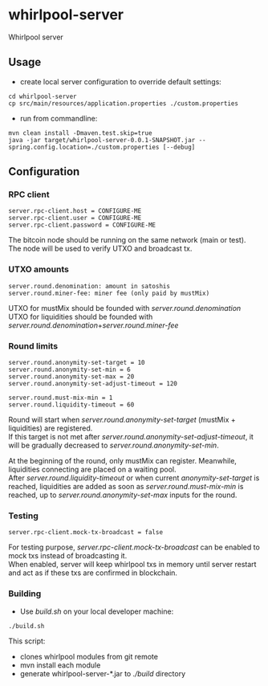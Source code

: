 # whirlpool-server
Whirlpool server

## Usage
- create local server configuration to override default settings:
```
cd whirlpool-server
cp src/main/resources/application.properties ./custom.properties
```

- run from commandline:
```
mvn clean install -Dmaven.test.skip=true
java -jar target/whirlpool-server-0.0.1-SNAPSHOT.jar --spring.config.location=./custom.properties [--debug]
```



## Configuration
### RPC client
```
server.rpc-client.host = CONFIGURE-ME
server.rpc-client.user = CONFIGURE-ME
server.rpc-client.password = CONFIGURE-ME
```
The bitcoin node should be running on the same network (main or test).<br/>
The node will be used to verify UTXO and broadcast tx.

### UTXO amounts
```
server.round.denomination: amount in satoshis
server.round.miner-fee: miner fee (only paid by mustMix)
```
UTXO for mustMix should be founded with *server.round.denomination*<br/>
UTXO for liquidities should be founded with *server.round.denomination*+*server.round.miner-fee*

### Round limits
```
server.round.anonymity-set-target = 10
server.round.anonymity-set-min = 6
server.round.anonymity-set-max = 20
server.round.anonymity-set-adjust-timeout = 120

server.round.must-mix-min = 1
server.round.liquidity-timeout = 60
```
Round will start when *server.round.anonymity-set-target* (mustMix + liquidities) are registered.<br/>
If this target is not met after *server.round.anonymity-set-adjust-timeout*, it will be gradually decreased to *server.round.anonymity-set-min*.<br/>

At the beginning of the round, only mustMix can register. Meanwhile, liquidities connecting are placed on a waiting pool.<br/>
After *server.round.liquidity-timeout* or when current *anonymity-set-target* is reached, liquidities are added as soon as *server.round.must-mix-min* is reached, up to *server.round.anonymity-set-max* inputs for the round.

### Testing
```
server.rpc-client.mock-tx-broadcast = false
```
For testing purpose, *server.rpc-client.mock-tx-broadcast* can be enabled to mock txs instead of broadcasting it.<br/>
When enabled, server will keep whirlpool txs in memory until server restart and act as if these txs are confirmed in blockchain.

### Building
- Use *build.sh* on your local developer machine:
```
./build.sh
```

This script:
 * clones whirlpool modules from git remote
 * mvn install each module
 * generate whirlpool-server-*.jar to *./build* directory

